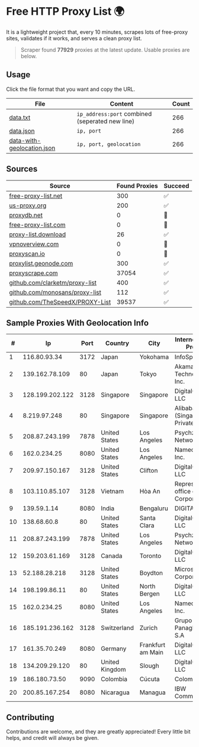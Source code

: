
# Free HTTP Proxy List 🌍

It is a lightweight project that, every 10 minutes, scrapes lots of free-proxy sites, validates if it works, and serves a clean proxy list.


> Scraper found **77929** proxies at the latest update. Usable proxies are below.

## Usage

Click the file format that you want and copy the URL.


|File|Content|Count|
|----|-------|-----|
|[data.txt](https://raw.githubusercontent.com/themiralay/Proxy-List-World/master/data.txt)|`ip_address:port` combined (seperated new line)|266|
|[data.json](https://raw.githubusercontent.com/themiralay/Proxy-List-World/master/data.json)|`ip, port`|266|
|[data-with-geolocation.json](https://raw.githubusercontent.com/themiralay/Proxy-List-World/master/data-with-geolocation.json)|`ip, port, geolocation`|266|

## Sources

|Source|Found Proxies|Succeed|
|------|-------------|-------|
|[free-proxy-list.net](https://free-proxy-list.net)|300|✅|
|[us-proxy.org](https://www.us-proxy.org)|200|✅|
|[proxydb.net](http://proxydb.net)|0|🚫|
|[free-proxy-list.com](https://free-proxy-list.com/?page=&port=&type%5B%5D=http&type%5B%5D=https&up_time=0&search=Search)|0|🚫|
|[proxy-list.download](https://www.proxy-list.download/HTTP)|26|✅|
|[vpnoverview.com](https://vpnoverview.com/privacy/anonymous-browsing/free-proxy-servers)|0|🚫|
|[proxyscan.io](https://www.proxyscan.io)|0|🚫|
|[proxylist.geonode.com](https://proxylist.geonode.com/api/proxy-list?limit=300&page=1&sort_by=lastChecked&sort_type=desc&protocols=http,https)|300|✅|
|[proxyscrape.com](https://api.proxyscrape.com/v2/?request=displayproxies&protocol=http&timeout=10000&country=all&ssl=all&anonymity=all)|37054|✅|
|[github.com/clarketm/proxy-list](https://raw.githubusercontent.com/clarketm/proxy-list/master/proxy-list-raw.txt)|400|✅|
|[github.com/monosans/proxy-list](https://raw.githubusercontent.com/monosans/proxy-list/main/proxies/http.txt)|112|✅|
|[github.com/TheSpeedX/PROXY-List](https://raw.githubusercontent.com/TheSpeedX/PROXY-List/master/http.txt)|39537|✅|


## Sample Proxies With Geolocation Info

|#|Ip|Port|Country|City|Internet Service Provider|
|-|--|----|-------|----|-------------------------|
|1|116.80.93.34|3172|Japan|Yokohama|InfoSphere|
|2|139.162.78.109|80|Japan|Tokyo|Akamai Technologies, Inc.|
|3|128.199.202.122|3128|Singapore|Singapore|DigitalOcean, LLC|
|4|8.219.97.248|80|Singapore|Singapore|Alibaba Cloud (Singapore) Private Limited|
|5|208.87.243.199|7878|United States|Los Angeles|Psychz Networks|
|6|162.0.234.25|8080|United States|Los Angeles|Namecheap, Inc.|
|7|209.97.150.167|3128|United States|Clifton|DigitalOcean, LLC|
|8|103.110.85.107|3128|Vietnam|Hòa An|Representative office of AZDIGI Corporation|
|9|139.59.1.14|8080|India|Bengaluru|DIGITALOCEAN|
|10|138.68.60.8|80|United States|Santa Clara|DigitalOcean, LLC|
|11|208.87.243.199|7878|United States|Los Angeles|Psychz Networks|
|12|159.203.61.169|3128|Canada|Toronto|DigitalOcean, LLC|
|13|52.188.28.218|3128|United States|Boydton|Microsoft Corporation|
|14|198.199.86.11|80|United States|North Bergen|DigitalOcean, LLC|
|15|162.0.234.25|8080|United States|Los Angeles|Namecheap, Inc.|
|16|185.191.236.162|3128|Switzerland|Zurich|Grupo Panaglobal 15 S.A|
|17|161.35.70.249|8080|Germany|Frankfurt am Main|DigitalOcean, LLC|
|18|134.209.29.120|80|United Kingdom|Slough|DigitalOcean, LLC|
|19|186.180.73.50|9090|Colombia|Cúcuta|Colombia Móvil|
|20|200.85.167.254|8080|Nicaragua|Managua|IBW Communications|



## Contributing

Contributions are welcome, and they are greatly appreciated! Every
little bit helps, and credit will always be given.

